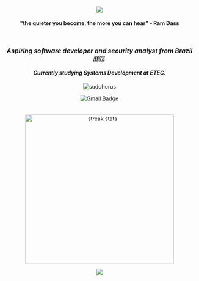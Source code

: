 <h1 align="center">
    <img src="https://readme-typing-svg.herokuapp.com/?font=Righteous&color=FFC0CB&size=35&center=true&vCenter=true&width=500&height=70&duration=4000&lines=Hi!+👋;+I'm+Horus!;" />
</h1>

<p align="center">
  <strong>"the quieter you become, the more you can hear" - Ram Dass</strong>
</p>
<br>

<h3 align="center"><I>Aspiring software developer and security analyst from Brazil 🇧🇷.</I></h3>
<h4 align="center"><I>Currently studying Systems Development at ETEC.</I></h4>

<p align="center">
  <img src="https://komarev.com/ghpvc/?username=sudohorus&label=Profile%20views&color=blueviolet&style=flat" alt="sudohorus" />
</p>

<div align="center"> 
  <a href="mailto:sudohorusdev@gmail.com">
    <img src="https://img.shields.io/badge/Gmail-333333?style=for-the-badge&logo=gmail&logoColor=red" alt="Gmail Badge" />
  </a>
</div>
<br>

<br>

<div align=center>
  <img width=390 src="https://github-readme-streak-stats-salesp07.vercel.app/?user=sudohorus&count_private=true&theme=radical&hide_border=true&layout=compact" alt="streak stats"/>
</div>


<p align="center">
  <img src="https://github-readme-stats.vercel.app/api/wakatime?username=sudohorus&hide_border=true&theme=radical&layout=compact" />
</p>
